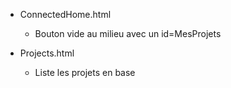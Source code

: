 - ConnectedHome.html
  - Bouton vide au milieu avec un id=MesProjets

- Projects.html
  - Liste les projets en base
